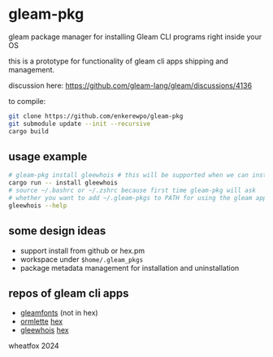 # gleam-pkg

gleam package manager for installing Gleam CLI programs right inside your OS

this is a prototype for functionality of gleam cli apps shipping and management.

discussion here: https://github.com/gleam-lang/gleam/discussions/4136

to compile:

```bash
git clone https://github.com/enkerewpo/gleam-pkg
git submodule update --init --recursive
cargo build
```
## usage example

```bash
# gleam-pkg install gleewhois # this will be supported when we can install gleam-pkg and run it in shell
cargo run -- install gleewhois
# source ~/.bashrc or ~/.zshrc because first time gleam-pkg will ask
# whether you want to add ~/.gleam-pkgs to PATH for using the gleam app in your shell
gleewhois --help
```

## some design ideas

- support install from github or hex.pm
- workspace under `$home/.gleam_pkgs`
- package metadata management for installation and uninstallation

## repos of gleam cli apps

- [gleamfonts](https://github.com/massix/gleamfonts) (not in hex)
- [ormlette](https://github.com/ashercn97/ormlette) [hex](https://hex.pm/packages/ormlette)
- [gleewhois](https://github.com/kjartanhr/gleewhois) [hex](https://hex.pm/packages/gleewhois)

wheatfox 2024
